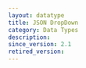 ```yaml
---
layout: datatype
title: JSON DropDown
category: Data Types
description: 
since_version: 2.1
retired_version: 
---
```


